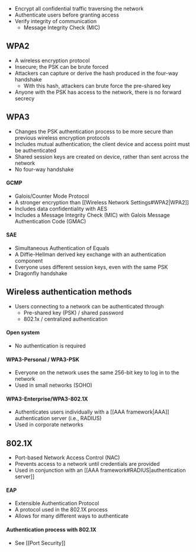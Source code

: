 - Encrypt all confidential traffic traversing the network
- Authenticate users before granting access
- Verify integrity of communication
	- Message Integrity Check (MIC)
## WPA2
- A wireless encryption protocol
- Insecure; the PSK can be brute forced
- Attackers can capture or derive the hash produced in the four-way handshake
	- With this hash, attackers can brute force the pre-shared key
- Anyone with the PSK has access to the network, there is no forward secrecy
## WPA3
- Changes the PSK authentication process to be more secure than previous wireless encryption protocols
- Includes mutual authentication; the client device and access point must be authenticated
- Shared session keys are created on device, rather than sent across the network
- No four-way handshake
#### GCMP
- Galois/Counter Mode Protocol
- A stronger encryption than [[Wireless Network Settings#WPA2|WPA2]]
- Includes data confidentiality with AES
- Includes a Message Integrity Check (MIC) with Galois Message Authentication Code (GMAC)
#### SAE
- Simultaneous Authentication of Equals
- A Diffie-Hellman derived key exchange with an authentication component
- Everyone uses different session keys, even with the same PSK
- Dragonfly handshake
## Wireless authentication methods
- Users connecting to a network can be authenticated through
	- Pre-shared key (PSK) / shared password
	- 802.1x / centralized authentication
#### Open system
- No authentication is required
#### WPA3-Personal / WPA3-PSK
- Everyone on the network uses the same 256-bit key to log in to the network
- Used in small networks (SOHO)
#### WPA3-Enterprise/WPA3-802.1X
- Authenticates users individually with a [[AAA framework|AAA]] authentication server (i.e., RADIUS)
- Used in corporate networks
## 802.1X 
- Port-based Network Access Control (NAC)
- Prevents access to a network until credentials are provided
- Used in conjunction with an [[AAA framework#RADIUS|authentication server]]
#### EAP
- Extensible Authentication Protocol
- A protocol used in the 802.1X process
- Allows for many different ways to authenticate
#### Authentication process with 802.1X
- See [[Port Security]]
